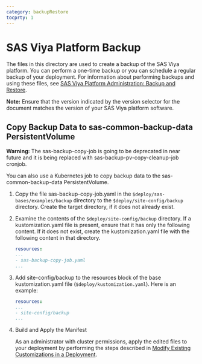 ```yaml
---
category: backupRestore
tocprty: 1
---
```


# SAS Viya Platform Backup

The files in this directory are used to create a backup of the SAS Viya platform. You can
perform a one-time backup or you can schedule a regular backup of your
deployment. For information about performing backups and using these files, see
[SAS Viya Platform Administration: Backup and
Restore](https://documentation.sas.com/?cdcId=sasadmincdc&cdcVersion=default&docsetId=calbr&docsetTarget=titlepage.htm).

**Note:** Ensure that the version indicated by the version selector for the
document matches the version of your SAS Viya platform software.

## Copy Backup Data to sas-common-backup-data PersistentVolume

**Warning:** The sas-backup-copy-job is going to be deprecated in near future and it is being replaced with sas-backup-pv-copy-cleanup-job cronjob.

You can also use a Kubernetes job to copy backup data to the sas-common-backup-data PersistentVolume.

1. Copy the file sas-backup-copy-job.yaml in the `$deploy/sas-bases/examples/backup` directory to the `$deploy/site-config/backup` directory. Create the target directory, if it does not already exist.

2. Examine the contents of the `$deploy/site-config/backup` directory. If a kustomization.yaml file is present, ensure that it has only the following content. If it does not exist, create the kustomization.yaml file with the following content in that directory.

   ```yaml
   resources:
   ...
   - sas-backup-copy-job.yaml
   ...
   ```

3. Add site-config/backup to the resources block of the base kustomization.yaml file (`$deploy/kustomization.yaml`). Here is an example:

   ```yaml
   resources:
   ...
   - site-config/backup
   ...
   ```

4. Build and Apply the Manifest

   As an administrator with cluster permissions, apply the edited files to your deployment by performing the steps described in [Modify Existing Customizations in a Deployment](https://documentation.sas.com/?cdcId=sasadmincdc&cdcVersion=default&docsetId=dplyml0phy0dkr&docsetTarget=n1f2q6pp0gjheqn1jl204vptrubs.htm).
